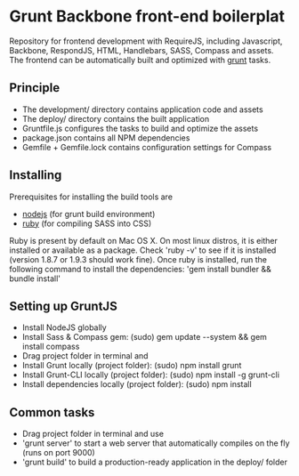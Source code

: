 Grunt Backbone  front-end boilerplat
===================

Repository for frontend development with RequireJS, including Javascript, Backbone,  RespondJS, HTML, 
Handlebars, SASS, Compass and assets. The frontend can be automatically built and optimized 
with [grunt](http://gruntjs.com/) tasks.


Principle
---------
* The development/ directory contains application code and assets
* The deploy/ directory contains the built application
* Gruntfile.js configures the tasks to build and optimize the assets
* package.json contains all NPM dependencies
* Gemfile + Gemfile.lock contains configuration settings for Compass


Installing
----------
Prerequisites for installing the build tools are

* [nodejs](http://nodejs.org) (for grunt build environment)
* [ruby](http://ruby-lang.org) (for compiling SASS into CSS)

Ruby is present by default on Mac OS X. On most linux distros, it is either installed or 
available as a package. Check 'ruby -v' to see if it is installed (version 1.8.7 or 1.9.3 
should work fine). Once ruby is installed, run the following command to install the dependencies:
'gem install bundler && bundle install'


Setting up GruntJS
------------------
* Install NodeJS globally
* Install Sass & Compass gem: (sudo) gem update --system && gem install compass
* Drag project folder in terminal and
* Install Grunt locally (project folder): (sudo) npm install grunt
* Install Grunt-CLI locally (project folder): (sudo) npm install -g grunt-cli
* Install dependencies locally (project folder): (sudo) npm install


Common tasks
------------

* Drag project folder in terminal and use
* 'grunt server' to start a web server that automatically compiles on the fly (runs on port 9000)
* 'grunt build' to build a production-ready application in the deploy/ folder   
